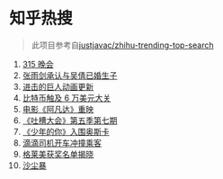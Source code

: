 # 知乎热搜

> 此项目参考自[justjavac/zhihu-trending-top-search](https://github.com/justjavac/zhihu-trending-top-search/blob/main/utils.ts)

<!-- BEGIN -->
  <!-- 最后更新时间:Tue Mar 16 2021 02:25:18 GMT+0000 (Coordinated Universal Time) -->
  1. [315 晚会](https://www.zhihu.com/search?q=315)
1. [张雨剑承认与吴倩已婚生子](https://www.zhihu.com/search?q=张雨剑吴倩)
1. [进击的巨人动画更新](https://www.zhihu.com/search?q=进击的巨人)
1. [比特币触及 6 万美元大关](https://www.zhihu.com/search?q=比特币)
1. [电影《阿凡达》重映](https://www.zhihu.com/search?q=阿凡达)
1. [《吐槽大会》第五季第七期](https://www.zhihu.com/search?q=吐槽大会)
1. [《少年的你》入围奥斯卡](https://www.zhihu.com/search?q=少年的你)
1. [滴滴司机开车冲撞乘客](https://www.zhihu.com/search?q=滴滴)
1. [格莱美获奖名单揭晓](https://www.zhihu.com/search?q=格莱美)
1. [沙尘暴](https://www.zhihu.com/search?q=沙尘暴)
  <!-- END -->